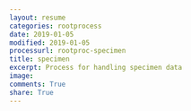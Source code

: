 ```yaml
---
layout: resume
categories: rootprocess
date: 2019-01-05
modified: 2019-01-05
processurl: rootproc-specimen
title: specimen
excerpt: Process for handling specimen data
image: 
comments: True
share: True
---
```

